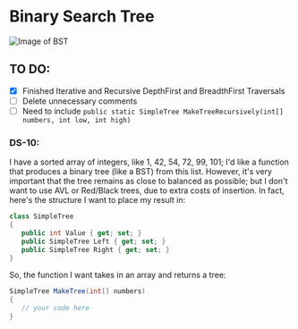 # Binary Search Tree
![Image of BST](https://media.geeksforgeeks.org/wp-content/uploads/BSTSearch.png)
## TO DO:
- [x] Finished Iterative and Recursive DepthFirst and BreadthFirst Traversals
- [ ] Delete unnecessary comments
- [ ] Need to include ```public static SimpleTree MakeTreeRecursively(int[] numbers, int low, int high)```
### DS-10:
I have a sorted array of integers, like 1, 42, 54, 72, 99, 101; I'd like a function that produces a binary tree (like a BST) from this list. However, it's very important that the tree remains as close to balanced as possible; but I don't want to use AVL or Red/Black trees, due to extra costs of insertion. In fact, here's the structure I want to place my result in:

```csharp
class SimpleTree
{
   public int Value { get; set; } 
   public SimpleTree Left { get; set; } 
   public SimpleTree Right { get; set; }
} 
```
So, the function I want takes in an array and returns a tree:
```csharp
SimpleTree MakeTree(int[] numbers)
{
   // your code here
}
```
